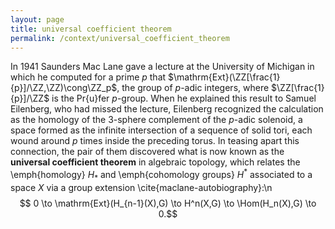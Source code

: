 ```yaml
---
layout: page
title: universal coefficient theorem
permalink: /context/universal_coefficient_theorem
---
```

In 1941 Saunders Mac Lane gave a lecture at the University of Michigan in which he computed for a prime $p$ that $\mathrm{Ext}(\ZZ[\frac{1}{p}]/\ZZ,\ZZ)\cong\ZZ_p$, the group of $p$-adic integers, where $\ZZ[\frac{1}{p}]/\ZZ$ is the Pr\{u}fer $p$-group. When he explained this result to Samuel Eilenberg, who had missed the lecture, Eilenberg recognized the calculation as the homology of the 3-sphere complement of the $p$-adic solenoid, a space formed as the infinite intersection of a sequence of solid tori, each wound around $p$ times inside the preceding torus.  In teasing apart this connection, the pair of them discovered what is now known as the **universal coefficient theorem** in algebraic topology, which relates the \emph{homology} $H_*$ and \emph{cohomology groups} $H^*$ associated to a space $X$ via a group extension \cite{maclane-autobiography}:\n$$ 0 \to \mathrm{Ext}(H_{n-1}(X),G) \to H^n(X,G) \to \Hom(H_n(X),G) \to 0.$$
